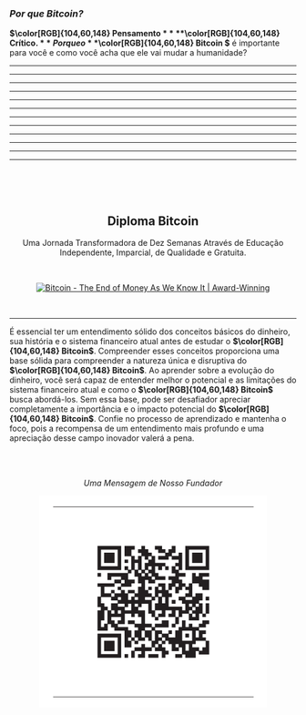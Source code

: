 ### _Por que Bitcoin?_


**$\color[RGB]{104,60,148} **Pensamento** $** **$\color[RGB]{104,60,148} **Crítico.** $** Por que o **$\color[RGB]{104,60,148} Bitcoin $** é importante para você e como você acha que ele vai mudar a humanidade?
_________________________________________________________________________________________________________
_________________________________________________________________________________________________________
_________________________________________________________________________________________________________
_________________________________________________________________________________________________________
_________________________________________________________________________________________________________
_________________________________________________________________________________________________________
_________________________________________________________________________________________________________
_________________________________________________________________________________________________________
_________________________________________________________________________________________________________
_________________________________________________________________________________________________________
_________________________________________________________________________________________________________
_________________________________________________________________________________________________________

<br/><br/><br/>

<h2 align="center">Diploma Bitcoin</h2>   
<p align="center">Uma Jornada Transformadora de Dez Semanas Através de Educação Independente, Imparcial, de Qualidade e Gratuita.</p>    

<br/>

<div><p align="center"><a rel="Video" href="https://www.youtube.com/watch?v=zpNlG3VtcBM"><img alt="Bitcoin - The End of Money As We Know It | Award-Winning" width="670" style="border-width:0" src="Imagens/Por-que-Bitcoin/O-fim-do-dinheiro-com-QR-Code-v1.png"/></a></div>
<br/>

_________________________________________________________________________________________________________


É essencial ter um entendimento sólido dos conceitos básicos do dinheiro, sua história e o sistema financeiro atual antes de estudar o **$\color[RGB]{104,60,148} Bitcoin$**. Compreender esses conceitos proporciona uma base sólida para compreender a natureza única e disruptiva do **$\color[RGB]{104,60,148} Bitcoin$**. Ao aprender sobre a evolução do dinheiro, você será capaz de entender melhor o potencial e as limitações do sistema financeiro atual e como o **$\color[RGB]{104,60,148} Bitcoin$** busca abordá-los. Sem essa base, pode ser desafiador apreciar completamente a importância e o impacto potencial do **$\color[RGB]{104,60,148} Bitcoin$**. Confie no processo de aprendizado e mantenha o foco, pois a recompensa de um entendimento mais profundo e uma apreciação desse campo inovador valerá a pena.

<br/><br/>

<p align="center"><em>Uma Mensagem de Nosso Fundador</em></p>

<div><p align="center"><a rel="Website" href="https://miprimerbitcoin.io/educacion-bitcoin/"><img alt="A Message from Our Founder" width="400" style="border-width:0" src="Imagens/Por-que-Bitcoin/mensagem-do-fundador-com-código-QR-v1.png"/></a></div>
